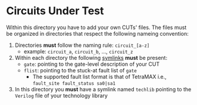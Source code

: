 # Circuits Under Test #

Within this directory you have to add your own CUTs' files. The files must be organized in directories that respect the following nameing convention:

1. Directories **must** follow the naming rule: `circuit_[a-z]`
   - example: `circuit_a`, `circuit_b`, ..., `circuit_z`
2. Within each directory the following [symlinks](https://www.man7.org/linux/man-pages/man1/ln.1.html) **must** be present:
   - `gate`: pointing to the gate-level description of your CUT
   - `flist`: pointing to the stuck-at fault list of `gate` 
     - The supported fault list format is that of TetraMAX i.e., `fault_site fault_status sa0|sa1`
3. In this directory you **must** have a symlink named `techlib` pointing to the `Verilog` file of your technology library
